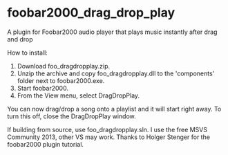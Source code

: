# foobar2000_drag_drop_play
A plugin for Foobar2000 audio player that plays music instantly after drag and drop

How to install:

1.   Download foo_dragdropplay.zip.
2.   Unzip the archive and copy foo_dragdropplay.dll to the 'components' folder next to foobar2000.exe.
3.   Start foobar2000.
4.   From the View menu, select DragDropPlay.

You can now drag/drop a song onto a playlist and it will start right away.
To turn this off, close the DragDropPlay window.

If building from source, use foo_dragdropplay.sln. I use the free MSVS Community 2013, other VS may work. Thanks to Holger Stenger for the foobar2000 plugin tutorial.
